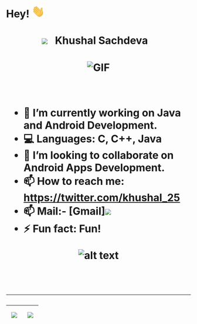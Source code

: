 # Hey! <img src="https://github.com/ABSphreak/ABSphreak/blob/master/gifs/Hi.gif" width="35px">
<h1 align="center"><a href="https://www.linkedin.com/in/khushal-sachdeva-25072002?"></a><img src="https://img.shields.io/badge/-Khushal Sachdeva-blue?style=flat-square&logo=Linkedin&logoColor=white&link=https://www.linkedin.com/in/khushal-sachdeva-25072002?"/> &nbsp;&nbsp;Khushal Sachdeva &nbsp;&nbsp;<h1/>
 

<p align="center">
 <img alt="GIF" src="https://miro.medium.com/max/875/1*Urc28sbnORGOW5oyohQ06g.gif" width="400px" />
  <p/>
 &nbsp;

 - 🔭 I’m currently working on Java and Android Development.
 - :computer: Languages: C, C++, Java
 - 👯 I’m looking to collaborate on Android Apps Development.
 - 📫 How to reach me: https://twitter.com/khushal_25
 - 📫 Mail:- [Gmail]<a href="mailto:khushalsachdeva22@gmail.com"></a><img src="https://img.shields.io/badge/-khushalsachdeva22@gmail.com-c14438?style=flat-square&logo=Gmail&logoColor=white&link=mailto:khushalsachdeva22@gmail.com"/>
 - ⚡ Fun fact: Fun!

 <p align="center">
<img src="https://user-images.githubusercontent.com/46247882/87126810-77e5d000-c2aa-11ea-832f-70aa4fe394f9.gif" alt="alt text" width="150" height="150" />
</p>
 <br>
<hr>
 
|<img src="https://github-readme-stats.vercel.app/api?username=CodeKhushal&&show_icons=true&count_private=true"/>|<img src="https://github-readme-streak-stats.herokuapp.com/?user=CodeKhushal"/>|
|---|---|
<br />
<!--
**CodeKhushal/CodeKhushal** is a ✨ _special_ ✨ repository because its `README.md` (this file) appears on your GitHub profile.

Here are some ideas to get you started:
- 😄 Pronouns: ...
- 💬 Ask me about ...
- 🤔 I’m looking for help with ...

<br>![image](https://user-images.githubusercontent.com/68191677/120099245-265f6180-c158-11eb-8c7a-2d61f9dcf24b.png)&nbsp; &nbsp; &nbsp; &nbsp; &nbsp; &nbsp; &nbsp; &nbsp; ![image](https://user-images.githubusercontent.com/68191677/120099267-35deaa80-c158-11eb-8dcd-e21cbad9b55b.png)
<br/>
 <p>
 &nbsp;&nbsp;&nbsp;&nbsp;&nbsp;&nbsp;&nbsp;&nbsp;<img align="center" src="https://user-images.githubusercontent.com/68191677/120099245-265f6180-c158-11eb-8c7a-2d61f9dcf24b.png" width="400px" />&nbsp;&nbsp;&nbsp;
  <img align="center" src="https://user-images.githubusercontent.com/68191677/120099267-35deaa80-c158-11eb-8dcd-e21cbad9b55b.png" width="400px" />
<p/>
-->


